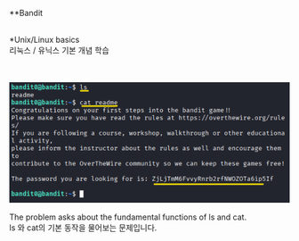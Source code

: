 **Bandit <br>
<br>

*Unix/Linux basics<br>
리눅스 / 유닉스 기본 개념 학습<br>
<br>
<br>




![image break](/Pictur/Level0/bandit0.png) <br>

The problem asks about the fundamental functions of ls and cat.<br>
ls 와 cat의 기본 동작을 물어보는 문제입니다. 
